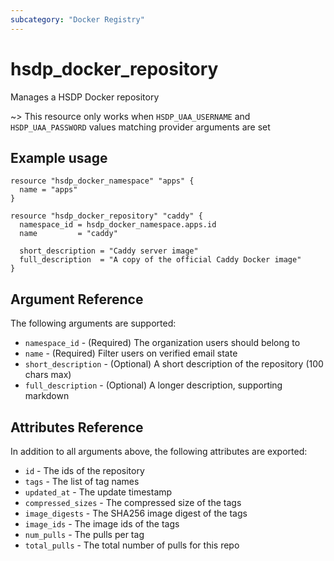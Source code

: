 ```yaml
---
subcategory: "Docker Registry"
---
```


# hsdp_docker_repository

Manages a HSDP Docker repository

~> This resource only works when `HSDP_UAA_USERNAME` and `HSDP_UAA_PASSWORD` values matching provider arguments are set

## Example usage

```hcl
resource "hsdp_docker_namespace" "apps" {
  name = "apps"
}

resource "hsdp_docker_repository" "caddy" {
  namespace_id = hsdp_docker_namespace.apps.id
  name         = "caddy"
  
  short_description = "Caddy server image" 
  full_description  = "A copy of the official Caddy Docker image"
}
```

## Argument Reference

The following arguments are supported:

* `namespace_id` - (Required) The organization users should belong to
* `name` - (Required) Filter users on verified email state
* `short_description` - (Optional) A short description of the repository (100 chars max)
* `full_description` - (Optional) A longer description, supporting markdown

## Attributes Reference

In addition to all arguments above, the following attributes are exported:

* `id` - The ids of the repository
* `tags` - The list of tag names
* `updated_at` - The update timestamp
* `compressed_sizes` - The compressed size of the tags
* `image_digests` - The SHA256 image digest of the tags
* `image_ids` - The image ids of the tags
* `num_pulls` - The pulls per tag
* `total_pulls` - The total number of pulls for this repo
